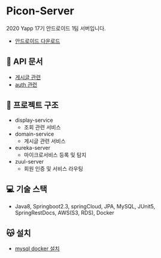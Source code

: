 
# Picon-Server
2020 Yapp 17기 안드로이드 1팀 서버입니다. 
- [안드로이드 다운로드](https://play.google.com/store/apps/details?id=com.yapp.picon)

## 📄 API 문서
- [게시글 관련](http://www.yappandone17.shop/display/docs/api-guide.html)
- [auth 관련](http://www.yappandone17.shop/auth/docs/api-guide.html)

## 📂 프로젝트 구조
- display-service
  - 조회 관련 서비스  
- domain-service
  - 게시글 관련 서비스 
- eureka-server
  - 마이크로서비스 등록 및 탐지
- zuul-server
  - 회원 인증 및 서비스 라우팅
  
## 💻 기술 스택
- Java8, Springboot2.3, springCloud, JPA, MySQL, JUnit5, SpringRestDocs, AWS(S3, RDS), Docker

## 😽 설치 
- [mysql docker 설치](http://jmlim.github.io/docker/2019/07/30/docker-mysql-setup/)

